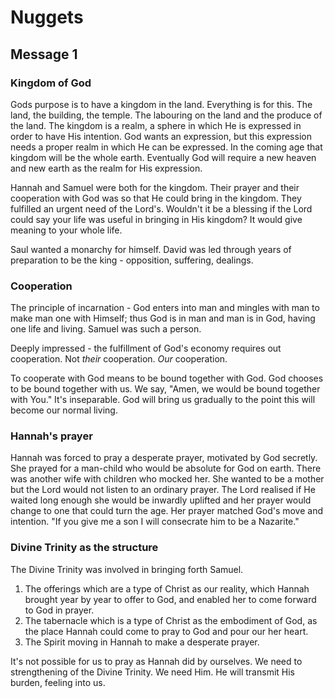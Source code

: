 # Nuggets

## Message 1

### Kingdom of God

Gods purpose is to have a kingdom in the land. Everything is for this. The land, the building, the temple. The labouring on the land and the produce of the land. The kingdom is a realm, a sphere in which He is expressed in order to have His intention. God wants an expression, but this expression needs a proper realm in which He can be expressed. In the coming age that kingdom will be the whole earth. Eventually God will require a new heaven and new earth as the realm for His expression.

Hannah and Samuel were both for the kingdom. Their prayer and their cooperation with God was so that He could bring in the kingdom. They fulfilled an urgent need of the Lord's. Wouldn't it be a blessing if the Lord could say your life was useful in bringing in His kingdom? It would give meaning to your whole life.

Saul wanted a monarchy for himself. David was led through years of preparation to be the king - opposition, suffering, dealings.

### Cooperation 

The principle of incarnation - God enters into man and mingles with man to make man one with Himself; thus God is in man and man is in God, having one life and living. Samuel was such a person.

Deeply impressed - the fulfillment of God's economy requires out cooperation. Not *their* cooperation. *Our* cooperation.

To cooperate with God means to be bound together with God. God chooses to be bound together with us. We say, "Amen, we would be bound together with You." It's inseparable. God will bring us gradually to the point this will become our normal living.

### Hannah's prayer

Hannah was forced to pray a desperate prayer, motivated by God secretly. She prayed for a man-child who would be absolute for God on earth. There was another wife with children who mocked her. She wanted to be a mother but the Lord would not listen to an ordinary prayer. The Lord realised if He waited long enough she would be inwardly uplifted and her prayer would change to one that could turn the age. Her prayer matched God's move and intention. "If you give me a son I will consecrate him to be a Nazarite."

### Divine Trinity as the structure

The Divine Trinity was involved in bringing forth Samuel.

1. The offerings which are a type of Christ as our reality, which Hannah brought year by year to offer to God, and enabled her to come forward to God in prayer.
2. The tabernacle which is a type of Christ as the embodiment of God, as the place Hannah could come to pray to God and pour our her heart.
3. The Spirit moving in Hannah to make a desperate prayer.

It's not possible for us to pray as Hannah did by ourselves. We need to strengthening of the Divine Trinity. We need Him. He will transmit His burden, feeling into us.






